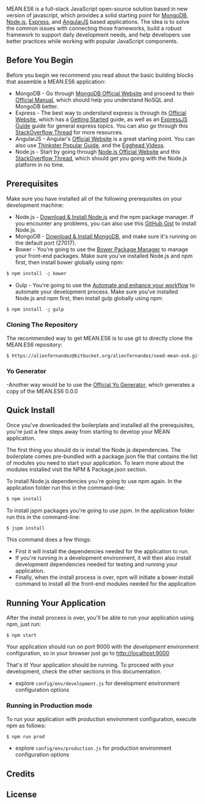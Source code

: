 MEAN.ES6 is a full-stack JavaScript open-source solution based in new version of javascript, which provides a solid starting point for [MongoDB](http://www.mongodb.org/), [Node.js](http://www.nodejs.org/), [Express](http://expressjs.com/), and [AngularJS](http://angularjs.org/) based applications. The idea is to solve the common issues with connecting those frameworks, build a robust framework to support daily development needs, and help developers use better practices while working with popular JavaScript components.

## Before You Begin
Before you begin we recommend you read about the basic building blocks that assemble a MEAN.ES6 application:
* MongoDB - Go through [MongoDB Official Website](http://mongodb.org/) and proceed to their [Official Manual](http://docs.mongodb.org/manual/), which should help you understand NoSQL and MongoDB better.
* Express - The best way to understand express is through its [Official Website](http://expressjs.com/), which has a [Getting Started](http://expressjs.com/starter/installing.html) guide, as well as an [ExpressJS Guide](http://expressjs.com/guide/error-handling.html) guide for general express topics. You can also go through this [StackOverflow Thread](http://stackoverflow.com/questions/8144214/learning-express-for-node-js) for more resources.
* AngularJS - Angular's [Official Website](http://angularjs.org/) is a great starting point. You can also use [Thinkster Popular Guide](http://www.thinkster.io/), and the [Egghead Videos](https://egghead.io/).
* Node.js - Start by going through [Node.js Official Website](http://nodejs.org/) and this [StackOverflow Thread](http://stackoverflow.com/questions/2353818/how-do-i-get-started-with-node-js), which should get you going with the Node.js platform in no time.


## Prerequisites
Make sure you have installed all of the following prerequisites on your development machine:
* Node.js - [Download & Install Node.js](https://nodejs.org/en/download/) and the npm package manager. If you encounter any problems, you can also use this [GitHub Gist](https://gist.github.com/isaacs/579814) to install Node.js. 
* MongoDB - [Download & Install MongoDB](http://www.mongodb.org/downloads), and make sure it's running on the default port (27017).
* Bower - You're going to use the [Bower Package Manager](http://bower.io/) to manage your front-end packages. Make sure you've installed Node.js and npm first, then install bower globally using npm:

```bash
$ npm install -g bower
```

* Gulp - You're going to use the [Automate and enhance your workflow](http://gulpjs.com/) to automate your development process. Make sure you've installed Node.js and npm first, then install gulp globally using npm:

```bash
$ npm install -g gulp
```

### Cloning The Repository
The recommended way to get MEAN.ES6 is to use git to directly clone the MEAN.ES6 repository:

```bash
$ https://alienfernandez@bitbucket.org/alienfernandez/seed-mean-es6.git meanes6
```
### Yo Generator
-Another way would be to use the [Official Yo Generator](http://url), which generates a copy of the MEAN.ES6 0.0.0  

## Quick Install
Once you've downloaded the boilerplate and installed all the prerequisites, you're just a few steps away from starting to develop your MEAN application.

The first thing you should do is install the Node.js dependencies. The boilerplate comes pre-bundled with a package.json file that contains the list of modules you need to start your application. To learn more about the modules installed visit the NPM & Package.json section.

To install Node.js dependencies you're going to use npm again. In the application folder run this in the command-line:

```bash
$ npm install
```

To install jspm packages you're going to use jspm. In the application folder run this in the command-line:

```bash
$ jspm install
```

This command does a few things:
* First it will install the dependencies needed for the application to run.
* If you're running in a development environment, it will then also install development dependencies needed for testing and running your application.
* Finally, when the install process is over, npm will initiate a bower install command to install all the front-end modules needed for the application

## Running Your Application
After the install process is over, you'll be able to run your application using npm, just run:

```
$ npm start
```

Your application should run on port 9000 with the *development* environment configuration, so in your browser just go to [http://localhost:9000](http://localhost:9000)

That's it! Your application should be running. To proceed with your development, check the other sections in this documentation.

* explore `config/env/development.js` for development environment configuration options

### Running in Production mode
To run your application with *production* environment configuration, execute npm as follows:

```bash
$ npm run prod
```

* explore `config/env/production.js` for production environment configuration options

## Credits

## License